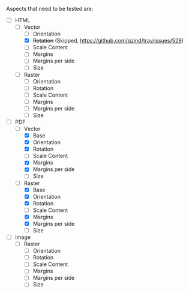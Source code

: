 Aspects that need to be tested are:

- [ ] HTML
    - [ ] Vector
        - [ ] Orientation
        - [x] ~~Rotation~~ (Skipped, https://github.com/qzind/tray/issues/529)
        - [ ] Scale Content
        - [ ] Margins
        - [ ] Margins per side
        - [ ] Size
    - [ ] Raster
        - [ ] Orientation
        - [ ] Rotation
        - [ ] Scale Content
        - [ ] Margins
        - [ ] Margins per side
        - [ ] Size

- [ ] PDF
    - [ ] Vector
        - [x] Base
        - [x] Orientation
        - [x] Rotation
        - [ ] Scale Content
        - [x] Margins
        - [x] Margins per side
        - [ ] Size
    - [ ] Raster
        - [x] Base
        - [x] Orientation
        - [x] Rotation
        - [ ] Scale Content
        - [x] Margins
        - [x] Margins per side
        - [ ] Size

- [ ] Image
    - [ ] Raster
        - [ ] Orientation
        - [ ] Rotation
        - [ ] Scale Content
        - [ ] Margins
        - [ ] Margins per side
        - [ ] Size
